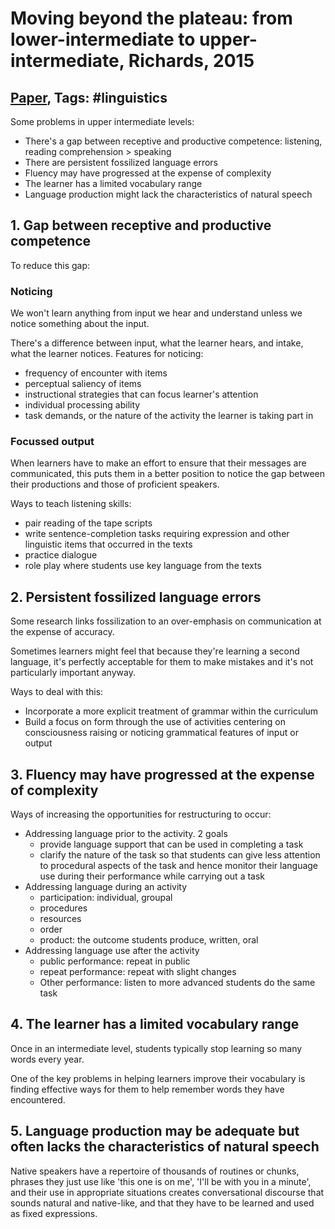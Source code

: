 # Moving beyond the plateau: from lower-intermediate to upper-intermediate, Richards, 2015

## [Paper](https://www.cambridge.org/elt/blog/2015/08/26/moving-beyond-plateau-lower-upper-intermediate/), Tags: \#linguistics

Some problems in upper intermediate levels:

* There's a gap between receptive and productive competence: listening, reading comprehension > speaking
* There are persistent fossilized language errors
* Fluency may have progressed at the expense of complexity
* The learner has a limited vocabulary range
* Language production might lack the characteristics of natural speech

## 1. Gap between receptive and productive competence

To reduce this gap:

### Noticing

We won't learn anything from input we hear and understand unless we notice something about the input.

There's a difference between input, what the learner hears, and intake, what the learner notices. Features for noticing:

* frequency of encounter with items
* perceptual saliency of items
* instructional strategies that can focus learner's attention
* individual processing ability
* task demands, or the nature of the activity the learner is taking part in

### Focussed output

When learners have to make an effort to ensure that their messages are communicated, this puts them in a better position to notice the gap between their productions and those of proficient speakers.

Ways to teach listening skills:

* pair reading of the tape scripts
* write sentence-completion tasks requiring expression and other linguistic items that occurred in the texts
* practice dialogue
* role play where students use key language from the texts

## 2. Persistent fossilized language errors

Some research links fossilization to an over-emphasis on communication at the expense of accuracy.

Sometimes learners might feel that because they're learning a second language, it's perfectly acceptable for them to make mistakes and it's not particularly important anyway.

Ways to deal with this:

* Incorporate a more explicit treatment of grammar within the curriculum
* Build a focus on form through the use of activities centering on consciousness raising or noticing grammatical features of input or output

## 3. Fluency may have progressed at the expense of complexity

Ways of increasing the opportunities for restructuring to occur:

* Addressing language prior to the activity. 2 goals
    - provide language support that can be used in completing a task
    - clarify the nature of the task so that students can give less attention to procedural aspects of the task and hence monitor their language use during their performance while carrying out a task
* Addressing language during an activity
    - participation: individual, groupal
    - procedures
    - resources
    - order
    - product: the outcome students produce, written, oral
* Addressing language use after the activity
    - public performance: repeat in public
    - repeat performance: repeat with slight changes
    - Other performance: listen to more advanced students do the same task

## 4. The learner has a limited vocabulary range

Once in an intermediate level, students typically stop learning so many words every year.

One of the key problems in helping learners improve their vocabulary is finding effective ways for them to help remember words they have encountered.

## 5. Language production may be adequate but often lacks the characteristics of natural speech

Native speakers have a repertoire of thousands of routines or chunks, phrases they just use like 'this one is on me', 'I'll be with you in a minute', and their use in appropriate situations creates conversational discourse that sounds natural and native-like, and that they have to be learned and used as fixed expressions.
